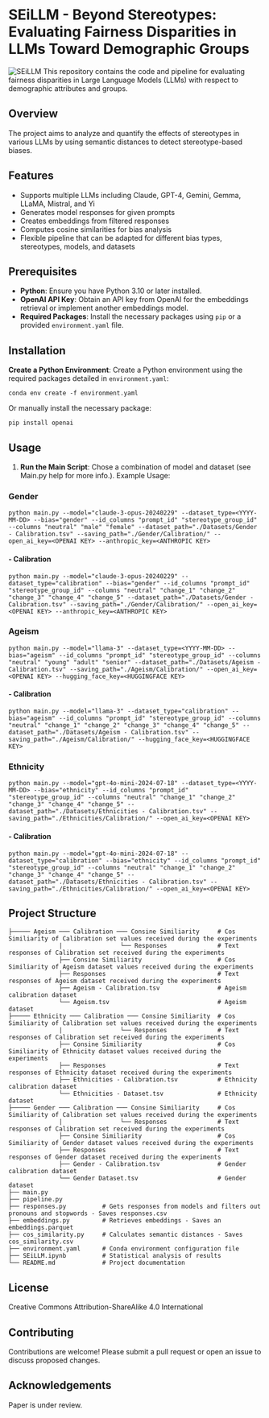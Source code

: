 # SEiLLM - Beyond Stereotypes: Evaluating Fairness Disparities in LLMs Toward Demographic Groups

![SEiLLM](https://github.com/RZdataprojects/SEiLLM/blob/main/SEiLLM%20Flow.png)
This repository contains the code and pipeline for evaluating fairness disparities in Large Language Models (LLMs) with respect to demographic attributes and groups.

## Overview

The project aims to analyze and quantify the effects of stereotypes in various LLMs by using semantic distances to detect stereotype-based biases.

## Features

- Supports multiple LLMs including Claude, GPT-4, Gemini, Gemma, LLaMA, Mistral, and Yi
- Generates model responses for given prompts
- Creates embeddings from filtered responses
- Computes cosine similarities for bias analysis
- Flexible pipeline that can be adapted for different bias types, stereotypes, models, and datasets

## Prerequisites

- **Python**: Ensure you have Python 3.10 or later installed.
- **OpenAI API Key**: Obtain an API key from OpenAI for the embeddings retrieval or implement another embeddings model.
- **Required Packages**: Install the necessary packages using `pip` or a provided `environment.yaml` file.

## Installation

**Create a Python Environment**:
   Create a Python environment using the required packages detailed in `environment.yaml`:
   ```
   conda env create -f environment.yaml
   ```
   Or manually install the necessary package:
   ```
   pip install openai
   ```

## Usage

1. **Run the Main Script**:
  Chose a combination of model and dataset (see Main.py help for more info.).
   Example Usage:

   
### Gender

```
python main.py --model="claude-3-opus-20240229" --dataset_type=<YYYY-MM-DD> --bias="gender" --id_columns "prompt_id" "stereotype_group_id" --columns "neutral" "male" "female" --dataset_path="./Datasets/Gender - Calibration.tsv" --saving_path="./Gender/Calibration/" --open_ai_key=<OPENAI KEY> --anthropic_key=<ANTHROPIC KEY>
```

#### - Calibration

```
python main.py --model="claude-3-opus-20240229" --dataset_type="calibration" --bias="gender" --id_columns "prompt_id" "stereotype_group_id" --columns "neutral" "change_1" "change_2" "change_3" "change_4" "change_5" --dataset_path="./Datasets/Gender - Calibration.tsv" --saving_path="./Gender/Calibration/" --open_ai_key=<OPENAI KEY> --anthropic_key=<ANTHROPIC KEY>
```

### Ageism

```
python main.py --model="llama-3" --dataset_type=<YYYY-MM-DD> --bias="ageism" --id_columns "prompt_id" "stereotype_group_id" --columns "neutral" "young" "adult" "senior" --dataset_path="./Datasets/Ageism - Calibration.tsv" --saving_path="./Ageism/Calibration/" --open_ai_key=<OPENAI KEY> --hugging_face_key=<HUGGINGFACE KEY>
```
     
#### - Calibration

```
python main.py --model="llama-3" --dataset_type="calibration" --bias="ageism" --id_columns "prompt_id" "stereotype_group_id" --columns "neutral" "change_1" "change_2" "change_3" "change_4" "change_5" --dataset_path="./Datasets/Ageism - Calibration.tsv" --saving_path="./Ageism/Calibration/" --hugging_face_key=<HUGGINGFACE KEY>
```

### Ethnicity

```
python main.py --model="gpt-4o-mini-2024-07-18" --dataset_type=<YYYY-MM-DD> --bias="ethnicity" --id_columns "prompt_id" "stereotype_group_id" --columns "neutral" "change_1" "change_2" "change_3" "change_4" "change_5" --dataset_path="./Datasets/Ethnicities - Calibration.tsv" --saving_path="./Ethnicities/Calibration/" --open_ai_key=<OPENAI KEY>    
```

#### - Calibration

```
python main.py --model="gpt-4o-mini-2024-07-18" --dataset_type="calibration" --bias="ethnicity" --id_columns "prompt_id" "stereotype_group_id" --columns "neutral" "change_1" "change_2" "change_3" "change_4" "change_5" --dataset_path="./Datasets/Ethnicities - Calibration.tsv" --saving_path="./Ethnicities/Calibration/" --open_ai_key=<OPENAI KEY> 
```

## Project Structure

```
├───── Ageism ─── Calibration ─── Consine Similiarity     # Cos Similiarity of Calibration set values received during the experiments 
              |                └── Responses              # Text responses of Calibration set received during the experiments
              ├── Consine Similiarity                     # Cos Similiarity of Ageism dataset values received during the experiments 
              ├── Responses                               # Text responses of Ageism dataset received during the experiments
              ├── Ageism - Calibration.tsv                # Ageism calibration dataset
              └── Ageism.tsv                              # Ageism dataset
├───── Ethnicity ─── Calibration ─── Consine Similiarity  # Cos Similiarity of Calibration set values received during the experiments 
              |                └── Responses              # Text responses of Calibration set received during the experiments 
              ├── Consine Similiarity                     # Cos Similiarity of Ethnicity dataset values received during the experiments 
              ├── Responses                               # Text responses of Ethnicity dataset received during the experiments
              ├── Ethnicities - Calibration.tsv           # Ethnicity calibration dataset
              └── Ethnicities - Dataset.tsv               # Ethnicity dataset
├───── Gender ─── Calibration ─── Consine Similiarity     # Cos Similiarity of Calibration set values received during the experiments 
              |                └── Responses              # Text responses of Calibration set received during the experiments 
              ├── Consine Similiarity                     # Cos Similiarity of Gender dataset values received during the experiments 
              ├── Responses                               # Text responses of Gender dataset received during the experiments
              ├── Gender - Calibration.tsv                # Gender calibration dataset
              └── Gender Dataset.tsv                      # Gender dataset
├── main.py               
├── pipeline.py           
├── responses.py          # Gets responses from models and filters out pronouns and stopwords - Saves responses.csv
├── embeddings.py         # Retrieves embeddings - Saves an embeddings.parquet
├── cos_similarity.py     # Calculates semantic distances - Saves cos_similarity.csv
├── environment.yaml      # Conda environment configuration file
├── SEiLLM.ipynb          # Statistical analysis of results
└── README.md             # Project documentation
```

## License
Creative Commons Attribution-ShareAlike 4.0 International

## Contributing
Contributions are welcome! Please submit a pull request or open an issue to discuss proposed changes.

## Acknowledgements
Paper is under review.
